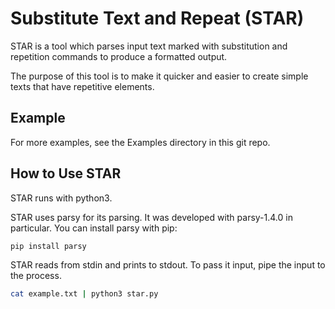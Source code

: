 # Substitute Text and Repeat (STAR)
STAR is a tool which parses input text marked with substitution and repetition commands to produce a formatted output.

The purpose of this tool is to make it quicker and easier to create simple texts that have repetitive elements.

## Example

For more examples, see the Examples directory in this git repo.

## How to Use STAR

STAR runs with python3.

STAR uses parsy for its parsing. It was developed with parsy-1.4.0 in particular. You can install parsy with pip:
```sh
pip install parsy
```

STAR reads from stdin and prints to stdout. To pass it input, pipe the input to the process.
```sh
cat example.txt | python3 star.py
```